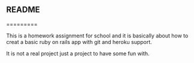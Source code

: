 ## README
=========

This is a homework assignment for school and it is basically about how to creat a basic ruby on rails app with git and heroku support.

It is not a real project just a project to have some fun with. 
